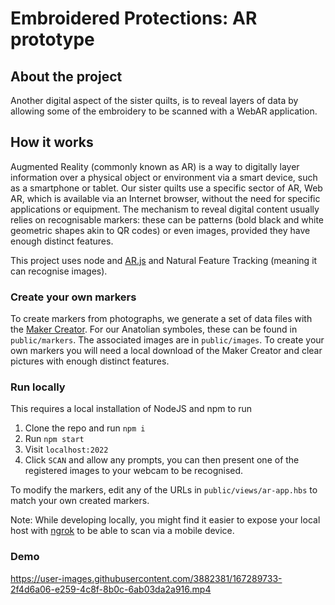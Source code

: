 # Embroidered Protections: AR prototype

## About the project
Another digital aspect of the sister quilts, is to reveal layers of data by allowing some of the embroidery to be scanned with a WebAR application.

## How it works
Augmented Reality (commonly known as AR) is a way to digitally layer information over a physical object or environment via a smart device, such as a smartphone or tablet. Our sister quilts use a specific sector of AR, Web AR, which is available via an Internet browser, without the need for specific applications or equipment. The mechanism to reveal digital content usually relies on recognisable markers: these can be patterns (bold black and white geometric shapes akin to QR codes) or even images, provided they have enough distinct features.

This project uses node and [AR.js](https://aframe.io/blog/arjs/) and Natural Feature Tracking (meaning it can recognise images).

### Create your own markers
To create markers from photographs, we generate a set of data files with the [Maker Creator](https://github.com/Carnaux/NFT-Marker-Creator/wiki/Creating-good-markers). For our Anatolian symboles, these can be found in 
`public/markers`. The associated images are in `public/images`. To create your own markers you will need a local download of the Maker Creator and clear pictures with enough distinct features.

### Run locally
This requires a local installation of NodeJS and npm to run
1. Clone the repo and run `npm i`
2. Run `npm start`
3. Visit `localhost:2022`
4. Click `SCAN` and allow any prompts, you can then present one of the registered images to your webcam to be recognised.

To modify the markers, edit any of the URLs in `public/views/ar-app.hbs` to match your own created markers.

Note: While developing locally, you might find it easier to expose your local host with [ngrok](https://ngrok.com) to be able to scan via a mobile device.

### Demo

https://user-images.githubusercontent.com/3882381/167289733-2f4d6a06-e259-4c8f-8b0c-6ab03da2a916.mp4

